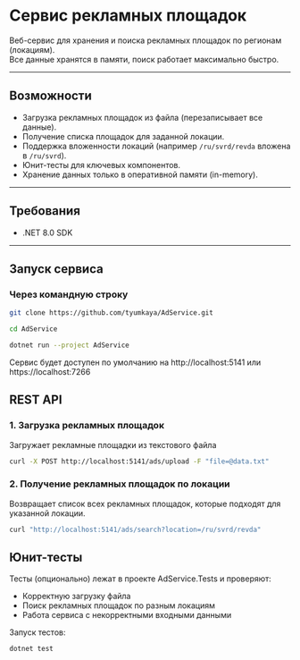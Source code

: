 # Сервис рекламных площадок

Веб-сервис для хранения и поиска рекламных площадок по регионам (локациям).  
Все данные хранятся в памяти, поиск работает максимально быстро.  

---

## Возможности
- Загрузка рекламных площадок из файла (перезаписывает все данные).
- Получение списка площадок для заданной локации.
- Поддержка вложенности локаций (например `/ru/svrd/revda` вложена в `/ru/svrd`).
- Юнит-тесты для ключевых компонентов.
- Хранение данных только в оперативной памяти (in-memory).

---

## Требования
- .NET 8.0 SDK
---

## Запуск сервиса

### Через командную строку
```bash
git clone https://github.com/tyumkaya/AdService.git
```
```bash
cd AdService
```
```bash
dotnet run --project AdService
```

Сервис будет доступен по умолчанию на http://localhost:5141 или https://localhost:7266

## REST API
### 1. Загрузка рекламных площадок
Загружает рекламные площадки из текстового файла
```bash
curl -X POST http://localhost:5141/ads/upload -F "file=@data.txt"
```

### 2. Получение рекламных площадок по локации
Возвращает список всех рекламных площадок, которые подходят для указанной локации.
```bash
curl "http://localhost:5141/ads/search?location=/ru/svrd/revda"
```

## Юнит-тесты
Тесты (опционально) лежат в проекте AdService.Tests и проверяют:
- Корректную загрузку файла
- Поиск рекламных площадок по разным локациям
- Работа сервиса с некорректными входными данными

Запуск тестов:

```bash
dotnet test
```
